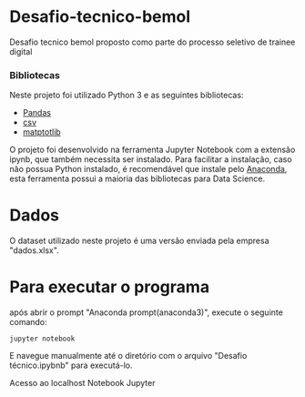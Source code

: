 # Desafio-tecnico-bemol

Desafio tecnico bemol proposto como parte do processo seletivo de trainee digital

### Bibliotecas
Neste projeto foi utilizado Python 3 e as seguintes bibliotecas:

* [Pandas](https://pandas.pydata.org/)
* [csv](https://docs.python.org/3/library/csv.html)
* [matptotlib](https://matplotlib.org//)


O projeto foi desenvolvido na ferramenta Jupyter Notebook com a extensão ipynb, que também necessita ser instalado. Para facilitar a instalação, caso não possua Python instalado, é recomendável que instale pelo [Anaconda](https://www.anaconda.com/), esta ferramenta possui a maioria das bibliotecas para Data Science.

# Dados
O dataset utilizado neste projeto é uma versão enviada pela empresa "dados.xlsx".

# Para executar o programa
após abrir o prompt "Anaconda prompt(anaconda3)", execute o seguinte comando:

`jupyter notebook`

E navegue manualmente até o diretório com o arquivo "Desafio técnico.ipybnb" para executá-lo.

Acesso ao localhost Notebook Jupyter
